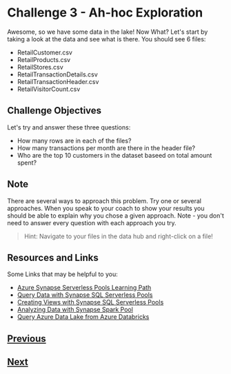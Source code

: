 # Challenge 3 - Ah-hoc Exploration

Awesome, so we have some data in the lake! Now What? Let's start by taking a look at the data and see what is there. You should see 6 files: 
* RetailCustomer.csv
* RetailProducts.csv
* RetailStores.csv
* RetailTransactionDetails.csv
* RetailTransactionHeader.csv
* RetailVisitorCount.csv

## Challenge Objectives

Let's try and answer these three questions: 
* How many rows are in each of the files? 
* How many transactions per month are there in the header file? 
* Who are the top 10 customers in the dataset baseed on total amount spent? 

## Note
There are several ways to approach this problem. Try one or several approaches. When you speak to your coach to show your results you should be able to explain why you chose a given approach. Note - you don't need to answer every question with each approach you try.

> Hint: Navigate to your files in the data hub and right-click on a file!

## Resources and Links

Some Links that may be helpful to you: 
* [Azure Synapse Serverless Pools Learning Path](https://docs.microsoft.com/en-us/learn/paths/build-data-analytics-solutions-using-azure-synapse-serverless-sql-pools/)
* [Query Data with Synapse SQL Serverless Pools](https://docs.microsoft.com/en-us/azure/synapse-analytics/sql/develop-storage-files-overview)
* [Creating Views with Synapse SQL Serverless Pools](https://docs.microsoft.com/en-us/azure/synapse-analytics/sql/create-use-views)
* [Analyzing Data with Synapse Spark Pool](https://docs.microsoft.com/en-us/azure/synapse-analytics/get-started-analyze-spark)
* [Query Azure Data Lake from Azure Databricks](https://docs.microsoft.com/en-us/azure/storage/blobs/data-lake-storage-use-databricks-spark)

## [Previous](Challenge-2.md)
## [Next](Challenge-4.md)
